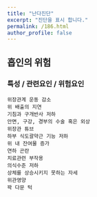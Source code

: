```yaml
---
title: "난다진단"
excerpt: "진단을 표시 합니다."
permalink: /186.html
author_profile: false
---
```

## 흡인의 위험



### 특성 / 관련요인 / 위험요인

>   

    위장관계 운동 감소
    위 배출의 지연
    기침과 구개반사 저하
    안면, 구강, 경부의 수술 혹은 외상
    위장관 튜브
    하부 식도괄약근 기능 저하
    위 내 잔여물 증가
    연하 곤란
    치료관련 부작용
    의식수준 저하
    상체를 상승시키지 못하는 자세
    위관영양
    꽉 다문 턱
